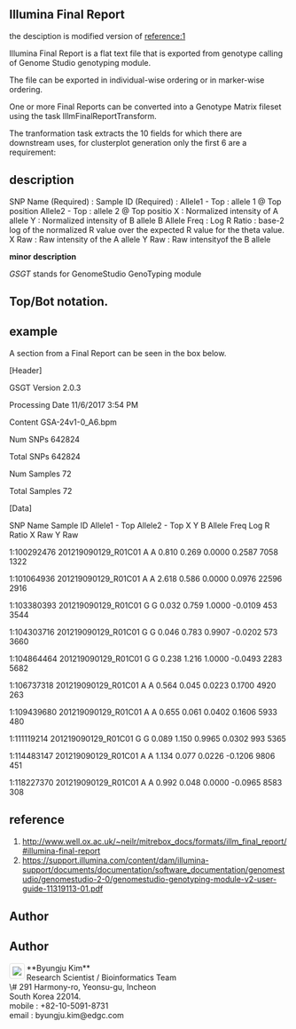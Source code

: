 ## Illumina Final Report

the desciption is modified version of [reference:1](http://www.well.ox.ac.uk/~neilr/mitrebox_docs/formats/illm_final_report/#illumina-final-report)

Illumina Final Report is a flat text file that is exported from genotype calling of Genome Studio genotyping module.

The file can be exported in individual-wise ordering or in marker-wise ordering.

One or more Final Reports can be converted into a Genotype Matrix fileset using the task IllmFinalReportTransform.

The tranformation task extracts the 10 fields for which there are downstream uses, for clusterplot generation only the first 6 are a requirement:

## description

SNP Name (Required)	: 
Sample ID (Required)	:
Allele1 - Top		: allele 1 @ Top position
Allele2 - Top		: allele 2 @ Top positio
X			: Normalized intensity of A allele
Y			: Normalized intensity of B allele
B Allele Freq		: 
Log R Ratio		: base-2 log of the normalized R value over the expected R value for the theta value.
X Raw			: Raw intensity of the A allele
Y Raw			: Raw intensityof the B allele

**minor description**

*GSGT* stands for GenomeStudio GenoTyping module 


## Top/Bot notation.




## example

A section from a Final Report can be seen in the box below.

[Header]

GSGT Version    2.0.3

Processing Date 11/6/2017 3:54 PM

Content     GSA-24v1-0_A6.bpm

Num SNPs    642824

Total SNPs  642824

Num Samples 72

Total Samples   72

[Data]

SNP Name    Sample ID   Allele1 - Top   Allele2 - Top   X   Y   B Allele Freq   Log R Ratio X Raw   Y Raw

1:100292476 201219090129_R01C01 A   A   0.810   0.269   0.0000  0.2587  7058    1322

1:101064936 201219090129_R01C01 A   A   2.618   0.586   0.0000  0.0976  22596   2916

1:103380393 201219090129_R01C01 G   G   0.032   0.759   1.0000  -0.0109 453 3544

1:104303716 201219090129_R01C01 G   G   0.046   0.783   0.9907  -0.0202 573 3660


1:104864464 201219090129_R01C01 G   G   0.238   1.216   1.0000  -0.0493 2283    5682

1:106737318 201219090129_R01C01 A   A   0.564   0.045   0.0223  0.1700  4920    263

1:109439680 201219090129_R01C01 A   A   0.655   0.061   0.0402  0.1606  5933    480

1:111119214 201219090129_R01C01 G   G   0.089   1.150   0.9965  0.0302  993 5365

1:114483147 201219090129_R01C01 A   A   1.134   0.077   0.0226  -0.1206 9806    451

1:118227370 201219090129_R01C01 A   A   0.992   0.048   0.0000  -0.0965 8583    308

## reference

1. http://www.well.ox.ac.uk/~neilr/mitrebox_docs/formats/illm_final_report/#illumina-final-report
2. https://support.illumina.com/content/dam/illumina-support/documents/documentation/software_documentation/genomestudio/genomestudio-2-0/genomestudio-genotyping-module-v2-user-guide-11319113-01.pdf

## Author

## Author

<img align="left" src="../img/EDGC_LOGO_EN.png" style="border: 1px solid #ddd;border-radius: 4px;padding: 5px">
**Byungju Kim** <br /> Research Scientist / Bioinformatics Team <br /> \# 291 Harmony-ro, Yeonsu-gu, Incheon <br /> South Korea 22014. <br /> mobile : +82-10-5091-8731 <br /> email : byungju.kim@edgc.com <br />
